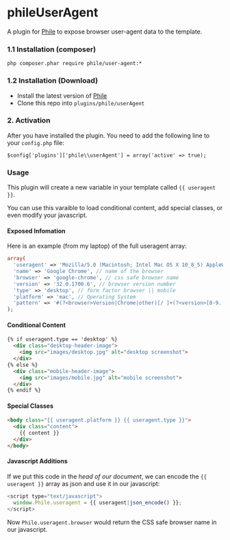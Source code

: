 phileUserAgent
==============

A plugin for [Phile](https://github.com/PhileCMS/Phile) to expose browser user-agent data to the template.

### 1.1 Installation (composer)
```
php composer.phar require phile/user-agent:*
```
### 1.2 Installation (Download)

* Install the latest version of [Phile](https://github.com/PhileCMS/Phile)
* Clone this repo into `plugins/phile/userAgent`

### 2. Activation

After you have installed the plugin. You need to add the following line to your `config.php` file:

```
$config['plugins']['phile\\userAgent'] = array('active' => true);
```

### Usage

This plugin will create a new variable in your template called `{{ useragent }}`.

You can use this varaible to load conditional content, add special classes, or even modify your javascript.

#### Exposed Infomation

Here is an example (from my laptop) of the full useragent array:

```php
array(
  'useragent' => 'Mozilla/5.0 (Macintosh; Intel Mac OS X 10_8_5) AppleWebKit/537.36 (KHTML, like Gecko) Chrome/32.0.1700.6 Safari/537.36', // full useragent string
  'name' => 'Google Chrome', // name of the browser
  'browser' => 'google-chrome', // css safe browser name
  'version' => '32.0.1700.6', // browser version number
  'type' => 'desktop', // form factor browser || mobile
  'platform' => 'mac', // Operating System
  'pattern' => '#(?<browser>Version|Chrome|other)[/ ]+(?<version>[0-9.|a-zA-Z.]*)#' // regex pattern that matched
);
```

#### Conditional Content

```html
{% if useragent.type == 'desktop' %}
  <div class="desktop-header-image">
    <img src="images/desktop.jpg" alt="desktop screenshot">
  </div>
{% else %}
  <div class="mobile-header-image">
    <img src="images/mobile.jpg" alt="mobile screenshot">
  </div>
{% endif %}
```
#### Special Classes

```html
<body class="{{ useragent.platform }} {{ useragent.type }}">
  <div class="content">
    {{ content }}
  </div>
</body>
```

#### Javascript Additions

If we put this code in the *head of our document*, we can encode the `{{ useragent }}` array as json and use it in our javascript:

```javascript
<script type="text/javascript">
  window.Phile.useragent = {{ useragent|json_encode() }};
</script>
```

Now `Phile.useragent.browser` would return the CSS safe browser name in our javascript.

